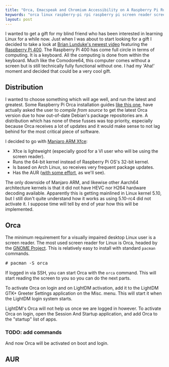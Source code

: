 ```yaml
---
title: "Orca, Emacspeak and Chromium Accessibility on A Raspberry Pi Running Manjaro ARM"
keywords: "orca linux raspberry-pi rpi raspberry pi screen reader screen-reader 64 bit 64-bit 64bit aarch64 emacs emacspeak manjaro manjaro-arm manjaro-aarch64"
layout: post
---
```


I wanted to get a gift for my blind friend who has been interested in learning Linux for a while now.
Just when I was about to start looking for a gift I decided to take a look at [Brian Lunduke's newest video](https://lbry.tv/@Lunduke:e/raspberry-pi-400-looks-rad:c) featuring the [Raspberry Pi 400](https://www.raspberrypi.org/products/raspberry-pi-400/?resellerType=home).
The Raspberry Pi 400 has come full circle in terms of computing.
It is a keyboard. All the computing is done from within the keyboard.
Much like the Comodore64, this computer comes without a screen but is still technically fully functional without one.
I had my 'Aha!' moment and decided that could be a very cool gift. 

## Distribution

I wanted to choose something which will age well, and run the latest and greatest.
Some Raspberry Pi Orca installation guides [like this one](https://techesoterica.com/getting-the-orca-screen-reader-working-on-a-raspberry-pi-4-with-raspbian-buster-and-the-mate-desktop/),
have actually asked the user to _compile from source_ to get the latest Orca version due to how out-of-date Debian's package repositories are.
A distribution which has none of these fusses was top priority,
especially because Orca receives a lot of updates and it would make sense to not lag behind for the most critical piece of software.

I decided to go with [Manjaro ARM Xfce](https://manjaro.org/download/#raspberry-pi-4-xfce):

* Xfce is lightweight (especially good for a VI user who will be using the screen reader).
* Runs the 64-bit kernel instead of Raspberry Pi OS's 32-bit kernel.
* Is based on Arch Linux, so receives very frequent package updates.
* Has the AUR ([with some effort](#aur), as we'll see).

The only downside of Manjaro ARM, and likewise other Aarch64 architecture kernels is that it did not have HEVC nor H264 hardware decoding available.
Apparently this is getting mainlined in Linux kernel 5.10, but I still don't quite understand how it works as using 5.10-rc4 did not activate it.
I suppose time will tell by end of year how this will be implemented.

## Orca

The minimum requirement for a visually impaired desktop Linux user is a screen reader.
The most used screen reader for Linux is Orca, headed by the [GNOME Project](https://wiki.gnome.org/Projects/Orca).
This is relatively easy to install with standard `pacman` commands.

<pre class="terminal">
# pacman -S orca
</pre>

If logged in via SSH, you can start Orca with the `orca` command. This will start reading the screen to you so you can do the next parts.

To activate Orca on login and on LightDM activation, add it to the LightDM GTK+ Greeter Settings application on the Misc. menu.
This will start it when the LightDM login system starts.

LightDM's Orca will not help us once we are logged in however.
To activate Orca on login, open the Session And Startup application, and add Orca to the "startup" list of apps.

### TODO: add commands

And now Orca will be activated on boot and login.

## AUR


